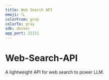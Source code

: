 ```yaml
---
title: Web Search API
emoji: 🔍
colorFrom: gray
colorTo: gray
sdk: docker
app_port: 21111
---
```


# Web-Search-API
A lightweight API for web search to power LLM.